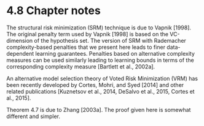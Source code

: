 # 4.8 Chapter notes

The structural risk minimization (SRM) technique is due to Vapnik
\[1998\]. The original penalty term used by Vapnik \[1998\] is based on
the VC-dimension of the hypothesis set. The version of SRM with
Rademacher complexity-based penalties that we present here leads to
finer data-dependent learning guarantees. Penalties based on alternative
complexity measures can be used similarly leading to learning bounds in
terms of the corresponding complexity measure \[Bartlett et al.,
2002a\].

An alternative model selection theory of Voted Risk Minimization (VRM)
has been recently developed by Cortes, Mohri, and Syed \[2014\] and
other related publications \[Kuznetsov et al., 2014, DeSalvo et al.,
2015, Cortes et al., 2015\].

Theorem 4.7 is due to Zhang \[2003a\]. The proof given here is somewhat
different and simpler.